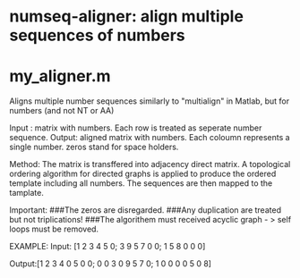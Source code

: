 # numseq-aligner: align multiple sequences of numbers
# my_aligner.m
Aligns multiple number sequences similarly to "multialign" in Matlab, but for numbers (and not NT or AA) 

 Input : matrix with numbers. Each row is treated as seperate number sequence. 
 Output: aligned matrix with numbers. Each coloumn represents a single
         number. zeros stand for space holders.

 Method: 
   The matrix is transffered into adjacency direct matrix. 
   A topological ordering algorithm for directed graphs is
   applied to produce the ordered template including all numbers. 
   The sequences are then mapped to the tamplate.

 Important: 
   ###The zeros are disregarded. 
   ###Any duplication are treated but not triplications!
   ###The algorithem must received acyclic graph - > self loops must be removed.
 
 EXAMPLE:
   Input: [1 2 3 4 5 0;
           3 9 5 7 0 0;
           1 5 8 0 0 0]

   Output:[1 2 3 4 0 5 0 0;
           0 0 3 0 9 5 7 0;
           1 0 0 0 0 5 0 8]
 
 
